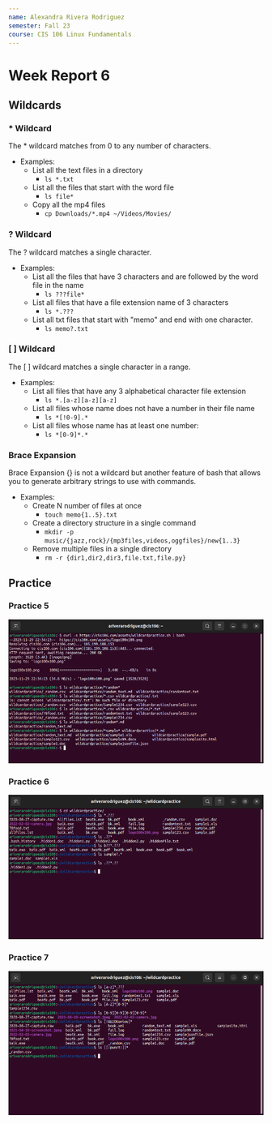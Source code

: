 ```yaml
---
name: Alexandra Rivera Rodriguez
semester: Fall 23
course: CIS 106 Linux Fundamentals
---
```


# Week Report 6

## Wildcards

### * Wildcard
The * wildcard matches from 0 to any number of characters.
* Examples: 
  * List all the text files in a directory
    * `ls *.txt`
  * List all the files that start with the word file
    * `ls file*`
  * Copy all the mp4 files
    * `cp Downloads/*.mp4 ~/Videos/Movies/` 

### ? Wildcard
The ? wildcard matches a single character.
* Examples:
  * List all the files that have 3 characters and are followed by the word file in the name
    * `ls ???file*`
  * List all files that have a file extension name of 3 characters
    * `ls *.???`
  * List all txt files that start with "memo" and end with one character.
    * `ls memo?.txt`

### [ ] Wildcard
The [ ] wildcard matches a single character in a range.
* Examples:
  * List all files that have any 3 alphabetical character file extension
    * `ls *.[a-z][a-z][a-z]`
  * List all files whose name does not have a number in their file name 
    * `ls *[!0-9].*`
  * List all files whose name has at least one number:
    * `ls *[0-9]*.*`

### Brace Expansion
Brace Expansion {} is not a wildcard but another feature of bash that allows you to generate arbitrary strings to use with commands.
* Examples:
  * Create N number of files at once
    * `touch memo{1..5}.txt`
  * Create a directory structure in a single command
    * `mkdir -p music/{jazz,rock}/{mp3files,videos,oggfiles}/new{1..3}`
  * Remove multiple files in a single directory
    * `rm -r {dir1,dir2,dir3,file.txt,file.py}`

## Practice

### Practice 5
![p5](wr6.p5.png)

### Practice 6
![p6](wr6.p6.png)

### Practice 7
![p7](wr6.p7.png)
